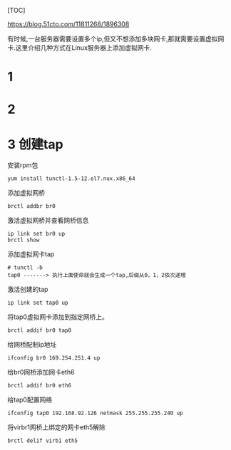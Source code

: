 [TOC]

https://blog.51cto.com/11811268/1896308

有时候,一台服务器需要设置多个ip,但又不想添加多块网卡,那就需要设置虚拟网卡.这里介绍几种方式在Linux服务器上添加虚拟网卡. 

# 1 

# 2

# 3 创建tap

安装rpm包

```
yum install tunctl-1.5-12.el7.nux.x86_64
```

添加虚拟网桥

```
brctl addbr br0
```

激活虚拟网桥并查看网桥信息

```
ip link set br0 up
brctl show 
```

添加虚拟网卡tap

```
# tunctl -b
tap0 -------> 执行上面使命就会生成一个tap,后缀从0，1，2依次递增
```

激活创建的tap

```
ip link set tap0 up
```

将tap0虚拟网卡添加到指定网桥上。

```
brctl addif br0 tap0
```

给网桥配制ip地址

```
ifconfig br0 169.254.251.4 up
```

给br0网桥添加网卡eth6

```
brctl addif br0 eth6 
```

给tap0配置网络

```
ifconfig tap0 192.168.92.126 netmask 255.255.255.240 up
```

将virbr1网桥上绑定的网卡eth5解除

```
brctl delif virb1 eth5  
```
